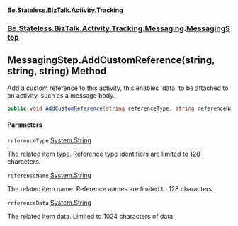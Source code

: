 #### [Be.Stateless.BizTalk.Activity.Tracking](README.md 'README')
### [Be.Stateless.BizTalk.Activity.Tracking.Messaging](Be.Stateless.BizTalk.Activity.Tracking.Messaging.md 'Be.Stateless.BizTalk.Activity.Tracking.Messaging').[MessagingStep](MessagingStep.md 'Be.Stateless.BizTalk.Activity.Tracking.Messaging.MessagingStep')

## MessagingStep.AddCustomReference(string, string, string) Method

Add a custom reference to this activity, this enables 'data' to be attached to an activity, such as a message body.

```csharp
public void AddCustomReference(string referenceType, string referenceName, string referenceData);
```
#### Parameters

<a name='Be.Stateless.BizTalk.Activity.Tracking.Messaging.MessagingStep.AddCustomReference(string,string,string).referenceType'></a>

`referenceType` [System.String](https://docs.microsoft.com/en-us/dotnet/api/System.String 'System.String')

The related item type. Reference type identifiers are limited to 128 characters.

<a name='Be.Stateless.BizTalk.Activity.Tracking.Messaging.MessagingStep.AddCustomReference(string,string,string).referenceName'></a>

`referenceName` [System.String](https://docs.microsoft.com/en-us/dotnet/api/System.String 'System.String')

The related item name. Reference names are limited to 128 characters.

<a name='Be.Stateless.BizTalk.Activity.Tracking.Messaging.MessagingStep.AddCustomReference(string,string,string).referenceData'></a>

`referenceData` [System.String](https://docs.microsoft.com/en-us/dotnet/api/System.String 'System.String')

The related item data. Limited to 1024 characters of data.